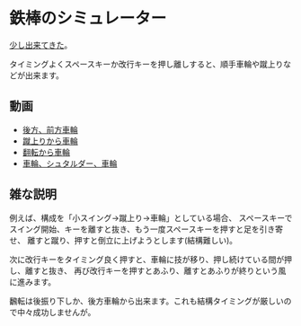 # 鉄棒のシミュレーター

<a href="https://tamubun.github.io/HighBar/">少し出来てきた</a>。

タイミングよくスペースキーか改行キーを押し離しすると、順手車輪や蹴上りなどが出来ます。

## 動画

- [後方、前方車輪](https://youtu.be/nX6lXuoMd00)
- [蹴上りから車輪](https://youtu.be/yYyJgVoosd0)
- [翻転から車輪](https://youtu.be/Kruswi0x6xU)
- [車輪、シュタルダー、車輪](https://youtu.be/gWIg9Dfsc-k)

## 雑な説明

例えば、構成を「小スイング→蹴上り→車輪」としている場合、
スペースキーでスイング開始、キーを離すと抜き、もう一度スペースキーを押すと足を引き寄せ、
離すと蹴り、押すと倒立に上げようとします(結構難しい)。

次に改行キーをタイミング良く押すと、車輪に技が移り、押し続けている間が押し、離すと抜き、
再び改行キーを押すとあふり、離すとあふりが終りという風に進みます。

飜転は後振り下しか、後方車輪から出来ます。これも結構タイミングが厳しいので中々成功しませんが。
